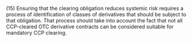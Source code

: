 (15) Ensuring that the clearing obligation reduces systemic risk requires a process of identification of classes of derivatives that should be subject to that obligation. That process should take into account the fact that not all CCP-cleared OTC derivative contracts can be considered suitable for mandatory CCP clearing.